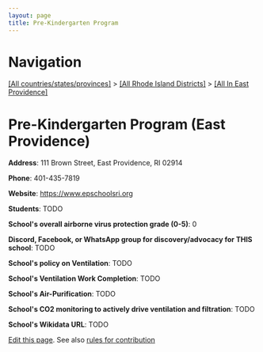 ```yaml
---
layout: page
title: Pre-Kindergarten Program
---
```

# Navigation

[[All countries/states/provinces]](../../..) > [[All Rhode Island Districts]](../..) > [[All In East Providence]](..)

# Pre-Kindergarten Program (East Providence)

**Address**: 111 Brown Street, East Providence, RI 02914

**Phone**: 401-435-7819

**Website**: <https://www.epschoolsri.org>

**Students**: TODO

**School's overall airborne virus protection grade (0-5)**: 0

**Discord, Facebook, or WhatsApp group for discovery/advocacy for THIS school**: TODO

**School's policy on Ventilation**: TODO

**School's Ventilation Work Completion**: TODO

**School's Air-Purification**: TODO

**School's CO2 monitoring to actively drive ventilation and filtration**: TODO

**School's Wikidata URL**: TODO


[Edit this page](https://github.com/ventilate-schools/RI/edit/main/./East_Providence/Pre-Kindergarten_Program.md). See also [rules for contribution](../../../contribution-rules/)